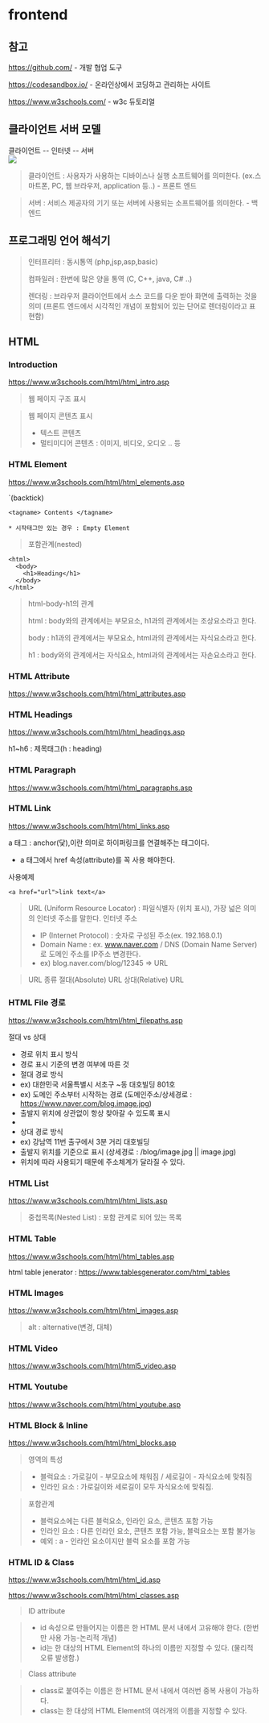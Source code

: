 # frontend

## 참고

https://github.com/ - 개발 협업 도구

https://codesandbox.io/ - 온라인상에서 코딩하고 관리하는 사이트

https://www.w3schools.com/ - w3c 듀토리얼

## 클라이언트 서버 모델

클라이언트 -- 인터넷 -- 서버  
<img src="https://upload.wikimedia.org/wikipedia/commons/thumb/c/c9/Client-server-model.svg/1920px-Client-server-model.svg.png" />

> 클라이언트 : 사용자가 사용하는 디바이스나 실행 소프트웨어를 의미한다. (ex.스마트폰, PC, 웹 브라우저, application 등..) - 프론트 엔드

> 서버 : 서비스 제공자의 기기 또는 서버에 사용되는 소프트웨어를 의미한다. - 백엔드

## 프로그래밍 언어 해석기

> 인터프리터 : 동시통역 (php,jsp,asp,basic)
>
> 컴파일러 : 한번에 많은 양을 통역 (C, C++, java, C# ..)
>
> 렌더링 : 브라우저 클라이언트에서 소스 코드를 다운 받아 화면에 출력하는 것을 의미 (프론트 엔드에서 시각적인 개념이 포함되어 있는 단어로 렌더링이라고 표현함)

## HTML

### Introduction

https://www.w3schools.com/html/html_intro.asp

> 웹 페이지 구조 표시

> 웹 페이지 콘텐츠 표시
>
> - 텍스트 콘텐츠
> - 멀티미디어 콘텐츠 : 이미지, 비디오, 오디오 .. 등

### HTML Element

https://www.w3schools.com/html/html_elements.asp

`(backtick)

```
<tagname> Contents </tagname>

* 시작태그만 있는 경우 : Empty Element
```

> 포함관계(nested)

```
<html>
  <body>
    <h1>Heading</h1>
  </body>
</html>
```

> html-body-h1의 관계
>
> html : body와의 관계에서는 부모요소, h1과의 관계에서는 조상요소라고 한다.
>
> body : h1과의 관계에서는 부모요소, html과의 관계에서는 자식요소라고 한다.
>
> h1 : body와의 관계에서는 자식요소, html과의 관계에서는 자손요소라고 한다.

### HTML Attribute

https://www.w3schools.com/html/html_attributes.asp

### HTML Headings

https://www.w3schools.com/html/html_headings.asp

h1~h6 : 제목태그(h : heading)

### HTML Paragraph

https://www.w3schools.com/html/html_paragraphs.asp

### HTML Link

https://www.w3schools.com/html/html_links.asp

a 태그 : anchor(닻),이란 의미로 하이퍼링크를 연결해주는 태그이다.

- a 태그에서 href 속성(attribute)를 꼭 사용 해야한다.

사용예제

```
<a href="url">link text</a>
```

> URL (Uniform Resource Locator) : 파일식별자 (위치 표시), 가장 넓은 의미의 인터넷 주소를 말한다.
> 인터넷 주소
>
> - IP (Internet Protocol) : 숫자로 구성된 주소(ex. 192.168.0.1)
> - Domain Name : ex. www.naver.com / DNS (Domain Name Server)로 도메인 주소를 IP주소 변경한다.
> - ex) blog.naver.com/blog/12345 => URL

> URL 종류
> 절대(Absolute) URL
> 상대(Relative) URL

### HTML File 경로

https://www.w3schools.com/html/html_filepaths.asp

절대 vs 상대

- 경로 위치 표시 방식
- 경로 표시 기준의 변경 여부에 따른 것
- 절대 경로 방식
- ex) 대한민국 서울특별시 서초구 ~동 대호빌딩 801호
- ex) 도메인 주소부터 시작하는 경로 (도메인주소/상세경로 : https://www.naver.com/blog.image.jpg)
- 출발지 위치에 상관없이 항상 찾아갈 수 있도록 표시
-
- 상대 경로 방식
- ex) 강남역 11번 출구에서 3분 거리 대호빌딩
- 출발지 위치를 기준으로 표시 (상세경로 : /blog/image.jpg || image.jpg)
- 위치에 따라 사용되기 때문에 주소체계가 달라질 수 있다.

### HTML List

https://www.w3schools.com/html/html_lists.asp

> 중첩목록(Nested List) : 포함 관계로 되어 있는 목록

### HTML Table

https://www.w3schools.com/html/html_tables.asp

html table jenerator : https://www.tablesgenerator.com/html_tables

### HTML Images

https://www.w3schools.com/html/html_images.asp

> alt : alternative(변경, 대체)

### HTML Video

https://www.w3schools.com/html/html5_video.asp

### HTML Youtube

https://www.w3schools.com/html/html_youtube.asp

### HTML Block & Inline

https://www.w3schools.com/html/html_blocks.asp

> 영역의 특성

>  - 블럭요소 : 가로길이 - 부모요소에 채워짐 / 세로길이 - 자식요소에 맞춰짐
>  - 인라인 요소 : 가로길이와 세로길이 모두 자식요소에 맞춰짐.

> 포함관계
>
> - 블럭요소에는 다른 블럭요소, 인라인 요소, 콘텐츠 포함 가능
> - 인라인 요소 : 다른 인라인 요소, 콘텐츠 포함 가능, 블럭요소는 포함 불가능
> - 예외 : a - 인라인 요소이지만 블럭 요소를 포함 가능


### HTML ID & Class

https://www.w3schools.com/html/html_id.asp

https://www.w3schools.com/html/html_classes.asp

> ID attribute

> - id 속성으로 만들어지는 이름은 한 HTML 문서 내에서 고유해야 한다. (한번만 사용 가능-논리적 개념)
> - id는 한 대상의 HTML Element의 하나의 이름만 지정할 수 있다. (물리적 오류 발생함.)

> Class attribute

> - class로 붙여주는 이름은 한 HTML 문서 내에서 여러번 중복 사용이 가능하다.
> - class는 한 대상의 HTML Element의 여러개의 이름을 지정할 수 있다.
